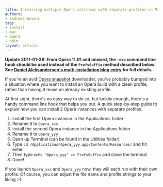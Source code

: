 ```yaml
---
title: Installing multiple Opera instances with separate profiles on Mac
authors:
- andreas-bovens
tags:
- install
- mac
- opera
- odin
layout: article
---
```

<p><strong>Update 2011-01-28: From Opera 11.01 and onward, the <code>-csp</code> command line hook should be used instead of the <code>PrefsSuffix</code> method described below. See <a href="http://my.opera.com/daniel/blog/2011/01/28/opera-mac-multiinstallation-summary">Daniel Aleksandersen&#39;s multi-installation blog entry</a> for full details.</strong></p>

<p>If you&#39;re an avid <a href="http://my.opera.com/desktopteam/blog/">Opera snapshot</a> downloader, you&#39;ve probably bumped into a situation where you want to install an Opera build with a clean profile, rather than having it reuse an already existing profile.</p>
<p>At first sight, there&#39;s no easy way to do so, but luckily enough, there&#39;s a handy command line hook that helps you out. A quick step-by-step guide to explain how you can install 2 Opera instances with separate profiles:</p>
<ol>
<li>Install the first Opera instance in the Applications folder</li>
<li>Rename it to <code>Opera_xxx</code></li>
<li>Install the second Opera instance in the Applications folder</li>
<li>Rename it to <code>Opera_yyy</code></li>
<li>Open up Terminal (can be found in the Utilities folder)</li>
<li>Type <code>cd /Applications/Opera_yyy.app/Contents/Resources/</code> and hit enter</li>
<li>Then type <code>echo &quot;Opera_yyy&quot; &gt;&gt; PrefsSuffix</code> and close the terminal</li>
<li>Done!</li>
</ol>
<p>If you launch <code>Opera_xxx</code> and <code>Opera_yyy</code> now, they will each run with their own profile. Of course, you can adjust the file name and profile strings to your liking :-)</p>
